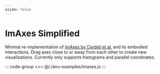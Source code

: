 ```yaml
---
aside: false
---
```


<script setup>
import { imaxes } from '../anu-examples/imaxes.js'
</script>

# ImAxes Simplified
Minimal re-implementation of [ImAxes by Cordeil et al.](https://dl.acm.org/doi/10.1145/3126594.3126613) and its embodied interactions. Drag axes close to or away from each other to create new visualizations. Currently only supports histograms and parallel coordinates.

<singleView :scene="imaxes"/>

::: code-group
<<< @/./anu-examples/imaxes.js 
:::
